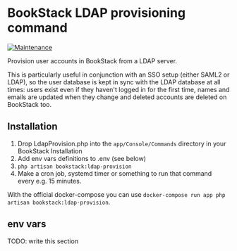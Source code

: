 # BookStack LDAP provisioning command

[![Maintenance](https://img.shields.io/badge/Maintained%3F-yes-green.svg)](https://GitHub.com/Naereen/StrapDown.js/graphs/commit-activity)

Provision user accounts in BookStack from a LDAP server.

This is particularly useful in conjunction with an SSO setup (either SAML2 or LDAP), so the user database is kept in sync with the LDAP database at all times: users exist even if they haven't logged in for the first time, names and emails are updated when they change and deleted accounts are deleted on BookStack too.

## Installation

1. Drop LdapProvision.php into the `app/Console/Commands` directory in your BookStack Installation
2. Add env vars definitions to .env (see below)
3. `php artisan bookstack:ldap-provision`
4. Make a cron job, systemd timer or something to run that command every e.g. 15 minutes.

With the official docker-compose you can use `docker-compose run app php artisan bookstack:ldap-provision`.

## env vars

TODO: write this section


